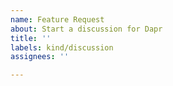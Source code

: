 ```yaml
---
name: Feature Request
about: Start a discussion for Dapr
title: ''
labels: kind/discussion
assignees: ''

---
```


<!-- Note: this issue queue is for discussions specifically for quickstart tutorials. If you are trying to have a discussion about dapr itself please create it here: https://github.com/dapr/dapr/issues/new -->

<!-- If you are just looking for help running the tutorials, you can head over to our community discord for quicker response times: https://aka.ms/dapr-discord -->
